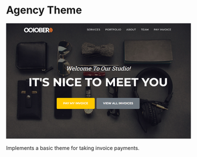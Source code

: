 Agency Theme
==========

![Screenshot](https://raw.githubusercontent.com/responsiv/agency-theme/main/assets/images/theme-preview.png)

Implements a basic theme for taking invoice payments.

